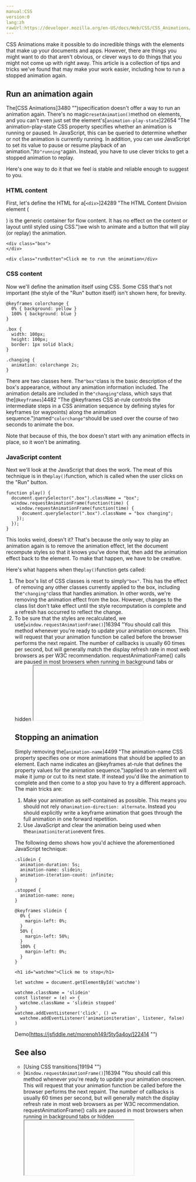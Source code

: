 ```yaml
---
manual:CSS
version:0
lang:zh
rawUrl:https://developer.mozilla.org/en-US/docs/Web/CSS/CSS_Animations/Tips
---
```






CSS Animations make it possible to do incredible things with the elements that make up your documents and apps. However, there are things you might want to do that aren&#39;t obvious, or clever ways to do things that you might not come up with right away. This article is a collection of tips and tricks we&#39;ve found that may make your work easier, including how to run a stopped animation again.


## Run an animation again<a name="Run_an_animation_again"></a>


The[CSS Animations]3480 "")specification doesn&#39;t offer a way to run an animation again. There&#39;s no magic`resetAnimation()`method on elements, and you can&#39;t even just set the element&#39;s[`animation-play-state`]22654 "The animation-play-state CSS property specifies whether an animation is running or paused. In JavaScript, this can be queried to determine whether or not the animation is currently running. In addition, you can use JavaScript to set its value to pause or resume playback of an animation.")to`"running"`again. Instead, you have to use clever tricks to get a stopped animation to replay.



Here&#39;s one way to do it that we feel is stable and reliable enough to suggest to you.


### HTML content<a name="HTML_content"></a>


First, let&#39;s define the HTML for a[`<div>`]24289 "The HTML Content Division element (<div>) is the generic container for flow content. It has no effect on the content or layout until styled using CSS.")we wish to animate and a button that will play (or replay) the animation.


```
<div class="box">
</div>

<div class="runButton">Click me to run the animation</div>
```

### CSS content<a name="CSS_content"></a>


Now we&#39;ll define the animation itself using CSS. Some CSS that&#39;s not important (the style of the &quot;Run&quot; button itself) isn&#39;t shown here, for brevity.


```
@keyframes colorchange {
  0% { background: yellow }
  100% { background: blue }
}

.box {
  width: 100px;
  height: 100px;
  border: 1px solid black;
}

.changing {
  animation: colorchange 2s;
}
```


There are two classes here. The`"box"`class is the basic description of the box&#39;s appearance, without any animation information included. The animation details are included in the`"changing"`class, which says that the[`@keyframes`]4482 "The @keyframes CSS at-rule controls the intermediate steps in a CSS animation sequence by defining styles for keyframes (or waypoints) along the animation sequence.")named`"colorchange"`should be used over the course of two seconds to animate the box.



Note that because of this, the box doesn&#39;t start with any animation effects in place, so it won&#39;t be animating.


### JavaScript content<a name="JavaScript_content"></a>


Next we&#39;ll look at the JavaScript that does the work. The meat of this technique is in the`play()`function, which is called when the user clicks on the &quot;Run&quot; button.


```
function play() {
  document.querySelector(".box").className = "box";
  window.requestAnimationFrame(function(time) {
    window.requestAnimationFrame(function(time) {
      document.querySelector(".box").className = "box changing";
    });
  });
}
```


This looks weird, doesn&#39;t it? That&#39;s because the only way to play an animation again is to remove the animation effect, let the document recompute styles so that it knows you&#39;ve done that, then add the animation effect back to the element. To make that happen, we have to be creative.



Here&#39;s what happens when the`play()`function gets called:


1. The box&#39;s list of CSS classes is reset to simply`"box"`. This has the effect of removing any other classes currently applied to the box, including the`"changing"`class that handles animation. In other words, we&#39;re removing the animation effect from the box. However, changes to the class list don&#39;t take effect until the style recomputation is complete and a refresh has occurred to reflect the change.
1. To be sure that the styles are recalculated, we use[`window.requestAnimationFrame()`]16394 "You should call this method whenever you're ready to update your animation onscreen. This will request that your animation function be called before the browser performs the next repaint. The number of callbacks is usually 60 times per second, but will generally match the display refresh rate in most web browsers as per W3C recommendation. requestAnimationFrame() calls are paused in most browsers when running in background tabs or hidden <iframe>s in order to improve performance and battery life."), specifying a callback. Our callback gets executed just before the next repaint of the document. The problem for us is that because it&#39;s before the repaint, the style recomputation hasn&#39;t actually happened yet! So...
1. Our callback cleverly calls`requestAnimationFrame()`a second time! This time, the callback is run before the next repaint, which is after the style recomputation has occurred. This callback adds the`"changing"`class back onto the box, so that the repaint will start the animation once again.


Of course, we also need to add an event handler to our &quot;Run&quot; button so it&#39;ll actually do something:


```
document.querySelector(".runButton").addEventListener("click", play, false);
```

### Result<a name="Result"></a>


<iframe src='https://mdn.mozillademos.org/en-US/docs/Web/CSS/CSS_Animations/Tips$samples/Run_an_animation_again?revision=1374715' width='320' height='160'></iframe>



## Stopping an animation<a name="Stopping_an_animation"></a>


Simply removing the[`animation-name`]4499 "The animation-name CSS property specifies one or more animations that should be applied to an element. Each name indicates an @keyframes at-rule that defines the property values for the animation sequence.")applied to an element will make it jump or cut to its next state. If instead you&#39;d like the animation to complete and then come to a stop you have to try a different approach. The main tricks are:


1. Make your animation as self-contained as possible. This means you should not rely on`animation-direction: alternate`. Instead you should explicitly write a keyframe animation that goes through the full animation in one forward repetition.
1. Use JavaScript and clear the animation being used when the`animationiteration`event fires.


The following demo shows how you&#39;d achieve the aforementioned JavaScript technique:


```
.slidein {
  animation-duration: 5s;
  animation-name: slidein;
  animation-iteration-count: infinite;
}

.stopped {
  animation-name: none;
}

@keyframes slidein {
  0% {
    margin-left: 0%;
  }
  50% {
    margin-left: 50%;
  }
  100% {
    margin-left: 0%;
  }
}
```

```
<h1 id="watchme">Click me to stop</h1>
```

```
let watchme = document.getElementById('watchme')

watchme.className = 'slidein'
const listener = (e) => {
  watchme.className = 'slidein stopped'
}
watchme.addEventListener('click', () =>
  watchme.addEventListener('animationiteration', listener, false)
)
```


Demo[https://jsfiddle.net/morenoh149/5ty5a4oy/]22414 "")


## See also<a name="See_also"></a>

* [Using CSS transitions]19194 "")
* [`Window.requestAnimationFrame()`]16394 "You should call this method whenever you're ready to update your animation onscreen. This will request that your animation function be called before the browser performs the next repaint. The number of callbacks is usually 60 times per second, but will generally match the display refresh rate in most web browsers as per W3C recommendation. requestAnimationFrame() calls are paused in most browsers when running in background tabs or hidden <iframe>s in order to improve performance and battery life.")



